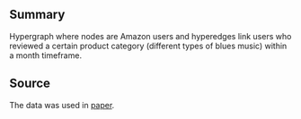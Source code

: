 ## Summary

Hypergraph where nodes are Amazon users and hyperedges
link users who reviewed a certain product category (different types of blues music)
within a month timeframe.

## Source

The data was used in [paper](https://www.mdpi.com/1099-4300/23/7/796).